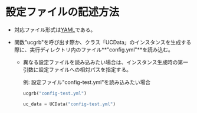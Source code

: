 # 設定ファイルの記述方法

- 対応ファイル形式は[YAML](http://yaml.org/)である。

- 関数"ucgrb"を呼び出す際か、クラス「UCData」のインスタンスを生成する際に、実行ディレクトリ内のファイル**"config.yml"**を読み込む。

  - 異なる設定ファイルを読み込みたい場合は、インスタンス生成時の第一引数に設定ファイルへの相対パスを指定する。

    例: 設定ファイル"config-test.yml"を読み込みたい場合

    ```python
    ucgrb("config-test.yml")
    ```

    ~~~python
    uc_data = UCData("config-test.yml")
    ~~~

